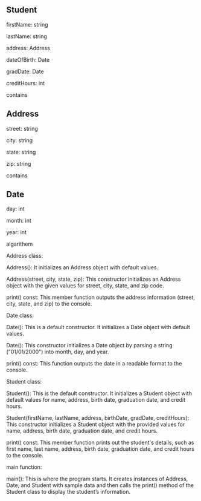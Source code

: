  Student
 -----------------
 firstName: string
 
 lastName: string
 
 address: Address
 
 dateOfBirth: Date
 
 gradDate: Date 
 
 creditHours: int

 contains
 
 Address
 --------------
 street: string 
 
 city: string
 
 state: string

 zip: string

 contains
 
 Date
 --------------
 day: int
 
 month: int
 
 year: int


 algarithem
 
 Address class:
 
Address(): It initializes an Address object with default values.

Address(street, city, state, zip): This constructor initializes an Address object with the given values for street, city, state, and zip code.

print() const: This member function outputs the address information (street, city, state, and zip) to the console.

Date class:
   
Date(): This is a default constructor. It initializes a Date object with default values.

Date(): This constructor initializes a Date object by parsing a string ("01/01/2000") into month, day, and year.

print() const: This function outputs the date in a readable format to the console.

Student class:
   
Student(): This is the default constructor. It initializes a Student object with default values for name, address, birth date, graduation date, and credit hours.

Student(firstName, lastName, address, birthDate, gradDate, creditHours): This constructor initializes a Student object with the provided values for name, address, birth date, graduation date, and credit hours.

print() const: This member function prints out the student's details, such as first name, last name, address, birth date, graduation date, and credit hours to the console.

main function:
   
main(): This is where the program starts. It creates instances of Address, Date, and Student with sample data and then calls the print() method of the Student class to display the student’s information.

